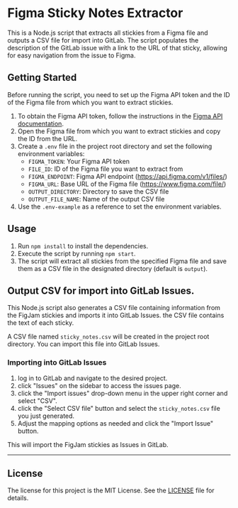 # Figma Sticky Notes Extractor

This is a Node.js script that extracts all stickies from a Figma file and outputs a CSV file for import into GitLab.
The script populates the description of the GitLab issue with a link to the URL of that sticky, allowing for easy navigation from the issue to Figma.

## Getting Started

Before running the script, you need to set up the Figma API token and the ID of the Figma file from which you want to extract stickies.

1. To obtain the Figma API token, follow the instructions in the [Figma API documentation](https://www.figma.com/developers/docs).
2. Open the Figma file from which you want to extract stickies and copy the ID from the URL.
3. Create a `.env` file in the project root directory and set the following environment variables:
   - `FIGMA_TOKEN`: Your Figma API token
   - `FILE_ID`: ID of the Figma file you want to extract from
   - `FIGMA_ENDPOINT`: Figma API endpoint (https://api.figma.com/v1/files/)
   - `FIGMA_URL`: Base URL of the Figma file (https://www.figma.com/file/)
   - `OUTPUT_DIRECTORY`: Directory to save the CSV file
   - `OUTPUT_FILE_NAME`: Name of the output CSV file
4. Use the `.env-example` as a reference to set the environment variables.

## Usage

1. Run `npm install` to install the dependencies.
2. Execute the script by running `npm start`.
3. The script will extract all stickies from the specified Figma file and save them as a CSV file in the designated directory (default is `output`).

## Output CSV for import into GitLab Issues.

This Node.js script also generates a CSV file containing information from the FigJam stickies and imports it into GitLab Issues. the CSV file contains the text of each sticky.

A CSV file named `sticky_notes.csv` will be created in the project root directory. You can import this file into GitLab Issues.

### Importing into GitLab Issues

1. log in to GitLab and navigate to the desired project.
2. click "Issues" on the sidebar to access the issues page.
3. click the "Import issues" drop-down menu in the upper right corner and select "CSV".
4. click the "Select CSV file" button and select the `sticky_notes.csv` file you just generated.
5. Adjust the mapping options as needed and click the "Import Issue" button.

This will import the FigJam stickies as Issues in GitLab.

---

## License

The license for this project is the MIT License. See the [LICENSE](LICENSE) file for details.
